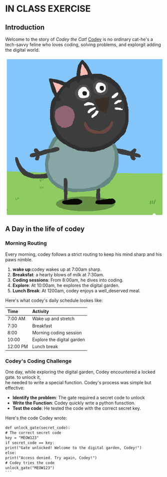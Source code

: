 # IN CLASS EXERCISE
## Introduction
Welcome to the story of *Codey the Cat!* [Codey](https://static.wikia.nocookie.net/peppapedia/images/6/69/Cody_Cat.png/revision/latest?cb=20221030184510) is no ordinary cat-he's a tech-savvy feline who loves coding, solving problems, and explorgit adding the digital world.

![alt text](codey_the_cat.png)


## A Day in the life of codey

### Morning Routing

Every morning, codey follows a strict routing to keep his mind sharp and his paws nimble.

1. **wake up**:codey wakes up at 7:00am sharp.
2. **Breaksfat**: a hearty blows of milk at 7:30am.
3. **Coding sessions**: From 8:00am, he dives into coding.
4. **Explore**: At 10:00am, he explores the digital garden.
5. **Lunch Break**: At 1200am, codey enjoys a well_deserved meal.

Here's what codey's daily schedule lookes like:


|**Time**      | **Activity**        |
:------------|:-----------------| 
| 7:00 AM    |     Wake up and stretch    |
| 7:30       |         Breakfast          |
| 8:00       |   Morning coding session   |
| 10:00      | Explore the digital garden |
| 12:00 PM   |        Lunch break 




### Codey's Coding Challenge

One day, while exploring the digital garden, Codey encountered a locked gate. to unlock it, <br> he needed to write a special function. Codey's process was simple but effective:

- **Identify the problem**: The gate required a secret code to unlock
- **Write the Function**: Codey quickly wrte a python funsction.
- **Test the code**: He tested the code with the correct secret key.

Here's the code Codey wrote:

````
def unlock_gate(secret_code):
# The correct secret code
key = "MEOW123"
if secret_code == key:
print("Gate unlocked! Welcome to the digital garden, Codey!")
else:
print("Access denied. Try again, Codey!")
# Codey tries the code
unlock_gate("MEOW123")
```
````